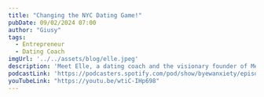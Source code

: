```yaml
---
title: "Changing the NYC Dating Game!"
pubDate: 09/02/2024 07:00
author: "Giusy"
tags:
  - Entrepreneur
  - Dating Coach
imgUrl: '../../assets/blog/elle.jpeg'
description: 'Meet Elle, a dating coach and the visionary founder of Met Through Friends, an innovative events company hosting "friends of friends" dating events. Join us as we explore her inspiring journey of starting the company, how she’s transforming the NYC dating scene, and helping people find love through meaningful connections.'
podcastLink: 'https://podcasters.spotify.com/pod/show/byewanxiety/episodes/Paramedic-to-Pen-Patrycjas-Career-Plot-Twist-e2pb4de'
youTubeLink: "https://youtu.be/wtiC-IHp698"
---
```

